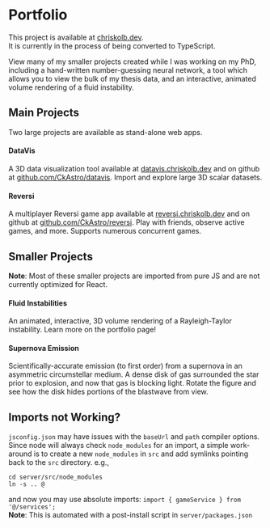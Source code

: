# Portfolio

This project is available at [chriskolb.dev](https://chriskolb.dev).\
It is currently in the process of being converted to TypeScript.

View many of my smaller projects created while I was working on my PhD, including a hand-written number-guessing neural network, a tool which allows you to view the bulk of my thesis data, and an interactive, animated volume rendering of a fluid instability.

## Main Projects

Two large projects are available as stand-alone web apps.

#### DataVis

A 3D data visualization tool available at [datavis.chriskolb.dev](https://datavis.chriskolb.dev) and on github at [github.com/CkAstro/datavis](https://github.com/CkAstro/datavis). Import and explore large 3D scalar datasets.

#### Reversi

A multiplayer Reversi game app available at [reversi.chriskolb.dev](https://reversi.chriskolb.dev) and on github at [github.com/CkAstro/reversi](https://github.com/CkAstro/reversi). Play with friends, observe active games, and more. Supports numerous concurrent games.

## Smaller Projects

**Note**: Most of these smaller projects are imported from pure JS and are not currently optimized for React.

#### Fluid Instabilities

An animated, interactive, 3D volume rendering of a Rayleigh-Taylor instability. Learn more on the portfolio page!

#### Supernova Emission

Scientifically-accurate emission (to first order) from a supernova in an asymmetric circumstellar medium. A dense disk of gas surrounded the star prior to explosion, and now that gas is blocking light. Rotate the figure and see how the disk hides portions of the blastwave from view.

## Imports not Working?

`jsconfig.json` may have issues with the `baseUrl` and `path` compiler options.\
Since node will always check `node_modules` for an import, a simple work-around is to create a new `node_modules` in `src` and add symlinks pointing back to the `src` directory. e.g.,

```
cd server/src/node_modules
ln -s .. @
```

and now you may use absolute imports: `import { gameService } from '@/services';`  
**Note**: This is automated with a post-install script in `server/packages.json`
